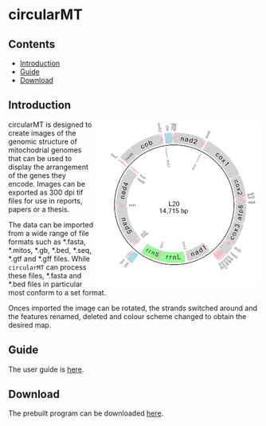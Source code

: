 # circularMT

## Contents

- [Introduction](#Introduction)
- [Guide](#guide)
- [Download](#download)

## Introduction

<img align="right" src="Guide/images/intro.jpg">

circularMT is designed to create images of the genomic structure of mitochodrial genomes that can be used to display the arrangement of the genes they encode. Images can be exported as 300 dpi tif files for use in reports, papers or a thesis.

The data can be imported from a wide range of file formats such as *.fasta, *.mitos, *.gb, *.bed, *.seq, *.gtf and *.gff files. While ```circularMT``` can process these files, *.fasta and *.bed files in particular most conform to a set format.

Onces imported the image can be rotated, the strands switched around and  the features renamed, deleted and colour scheme changed to obtain the desired map.

## Guide

The user guide is [here](Guide/README.md).

## Download

The prebuilt program can be downloaded [here](Program/README.md).

